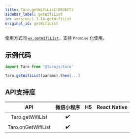```yaml
---
title: Taro.getWifiList(OBJECT)
sidebar_label: getWifiList
id: version-1.3.14-getWifiList
original_id: getWifiList
---
```



使用方式同 [`wx.getWifiList`](https://developers.weixin.qq.com/miniprogram/dev/api/wx.getWifiList.html)，支持 `Promise` 化使用。

## 示例代码

```jsx
import Taro from '@tarojs/taro'

Taro.getWifiList(params).then(...)
```



## API支持度


| API | 微信小程序 | H5 | React Native |
| :-: | :-: | :-: | :-: |
| Taro.getWifiList | ✔️ |  |  |
| Taro.onGetWifiList | ✔️ |  |  |

